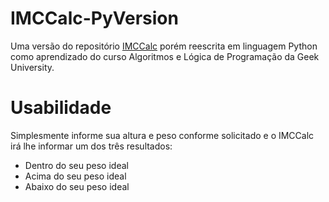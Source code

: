 # IMCCalc-PyVersion
Uma versão do repositório [IMCCalc](https://github.com/cfrans/IMCCalc) porém reescrita em linguagem Python como aprendizado do curso Algoritmos e Lógica de Programação da Geek University.

# Usabilidade
Simplesmente informe sua altura e peso conforme solicitado e o IMCCalc irá lhe informar um dos três resultados:
- Dentro do seu peso ideal
- Acima do seu peso ideal
- Abaixo do seu peso ideal
